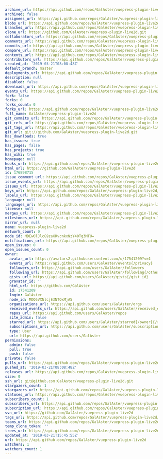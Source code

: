 ```yaml
---
archive_url: https://api.github.com/repos/GalAster/vuepress-plugin-live2d/{archive_format}{/ref}
archived: false
assignees_url: https://api.github.com/repos/GalAster/vuepress-plugin-live2d/assignees{/user}
blobs_url: https://api.github.com/repos/GalAster/vuepress-plugin-live2d/git/blobs{/sha}
branches_url: https://api.github.com/repos/GalAster/vuepress-plugin-live2d/branches{/branch}
clone_url: https://github.com/GalAster/vuepress-plugin-live2d.git
collaborators_url: https://api.github.com/repos/GalAster/vuepress-plugin-live2d/collaborators{/collaborator}
comments_url: https://api.github.com/repos/GalAster/vuepress-plugin-live2d/comments{/number}
commits_url: https://api.github.com/repos/GalAster/vuepress-plugin-live2d/commits{/sha}
compare_url: https://api.github.com/repos/GalAster/vuepress-plugin-live2d/compare/{base}...{head}
contents_url: https://api.github.com/repos/GalAster/vuepress-plugin-live2d/contents/{+path}
contributors_url: https://api.github.com/repos/GalAster/vuepress-plugin-live2d/contributors
created_at: '2019-03-21T08:08:48Z'
default_branch: master
deployments_url: https://api.github.com/repos/GalAster/vuepress-plugin-live2d/deployments
description: null
disabled: false
downloads_url: https://api.github.com/repos/GalAster/vuepress-plugin-live2d/downloads
events_url: https://api.github.com/repos/GalAster/vuepress-plugin-live2d/events
fork: false
forks: 0
forks_count: 0
forks_url: https://api.github.com/repos/GalAster/vuepress-plugin-live2d/forks
full_name: GalAster/vuepress-plugin-live2d
git_commits_url: https://api.github.com/repos/GalAster/vuepress-plugin-live2d/git/commits{/sha}
git_refs_url: https://api.github.com/repos/GalAster/vuepress-plugin-live2d/git/refs{/sha}
git_tags_url: https://api.github.com/repos/GalAster/vuepress-plugin-live2d/git/tags{/sha}
git_url: git://github.com/GalAster/vuepress-plugin-live2d.git
has_downloads: true
has_issues: true
has_pages: false
has_projects: true
has_wiki: true
homepage: null
hooks_url: https://api.github.com/repos/GalAster/vuepress-plugin-live2d/hooks
html_url: https://github.com/GalAster/vuepress-plugin-live2d
id: 176898715
issue_comment_url: https://api.github.com/repos/GalAster/vuepress-plugin-live2d/issues/comments{/number}
issue_events_url: https://api.github.com/repos/GalAster/vuepress-plugin-live2d/issues/events{/number}
issues_url: https://api.github.com/repos/GalAster/vuepress-plugin-live2d/issues{/number}
keys_url: https://api.github.com/repos/GalAster/vuepress-plugin-live2d/keys{/key_id}
labels_url: https://api.github.com/repos/GalAster/vuepress-plugin-live2d/labels{/name}
language: null
languages_url: https://api.github.com/repos/GalAster/vuepress-plugin-live2d/languages
license: null
merges_url: https://api.github.com/repos/GalAster/vuepress-plugin-live2d/merges
milestones_url: https://api.github.com/repos/GalAster/vuepress-plugin-live2d/milestones{/number}
mirror_url: null
name: vuepress-plugin-live2d
network_count: 0
node_id: MDEwOlJlcG9zaXRvcnkxNzY4OTg3MTU=
notifications_url: https://api.github.com/repos/GalAster/vuepress-plugin-live2d/notifications{?since,all,participating}
open_issues: 0
open_issues_count: 0
owner:
  avatar_url: https://avatars2.githubusercontent.com/u/17541209?v=4
  events_url: https://api.github.com/users/GalAster/events{/privacy}
  followers_url: https://api.github.com/users/GalAster/followers
  following_url: https://api.github.com/users/GalAster/following{/other_user}
  gists_url: https://api.github.com/users/GalAster/gists{/gist_id}
  gravatar_id: ''
  html_url: https://github.com/GalAster
  id: 17541209
  login: GalAster
  node_id: MDQ6VXNlcjE3NTQxMjA5
  organizations_url: https://api.github.com/users/GalAster/orgs
  received_events_url: https://api.github.com/users/GalAster/received_events
  repos_url: https://api.github.com/users/GalAster/repos
  site_admin: false
  starred_url: https://api.github.com/users/GalAster/starred{/owner}{/repo}
  subscriptions_url: https://api.github.com/users/GalAster/subscriptions
  type: User
  url: https://api.github.com/users/GalAster
permissions:
  admin: false
  pull: true
  push: false
private: false
pulls_url: https://api.github.com/repos/GalAster/vuepress-plugin-live2d/pulls{/number}
pushed_at: '2019-03-21T08:08:48Z'
releases_url: https://api.github.com/repos/GalAster/vuepress-plugin-live2d/releases{/id}
size: 0
ssh_url: git@github.com:GalAster/vuepress-plugin-live2d.git
stargazers_count: 1
stargazers_url: https://api.github.com/repos/GalAster/vuepress-plugin-live2d/stargazers
statuses_url: https://api.github.com/repos/GalAster/vuepress-plugin-live2d/statuses/{sha}
subscribers_count: 1
subscribers_url: https://api.github.com/repos/GalAster/vuepress-plugin-live2d/subscribers
subscription_url: https://api.github.com/repos/GalAster/vuepress-plugin-live2d/subscription
svn_url: https://github.com/GalAster/vuepress-plugin-live2d
tags_url: https://api.github.com/repos/GalAster/vuepress-plugin-live2d/tags
teams_url: https://api.github.com/repos/GalAster/vuepress-plugin-live2d/teams
temp_clone_token: ''
trees_url: https://api.github.com/repos/GalAster/vuepress-plugin-live2d/git/trees{/sha}
updated_at: '2019-03-21T15:45:55Z'
url: https://api.github.com/repos/GalAster/vuepress-plugin-live2d
watchers: 1
watchers_count: 1
---
```


